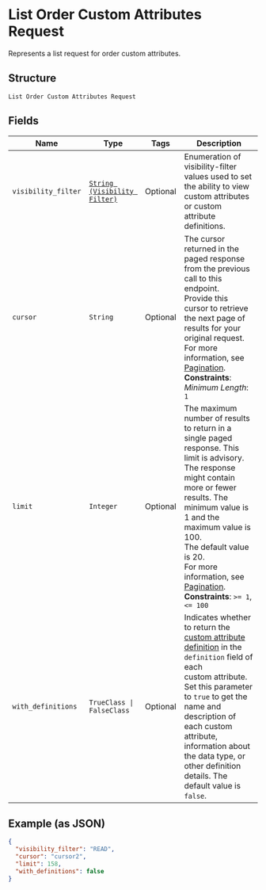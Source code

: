 
# List Order Custom Attributes Request

Represents a list request for order custom attributes.

## Structure

`List Order Custom Attributes Request`

## Fields

| Name | Type | Tags | Description |
|  --- | --- | --- | --- |
| `visibility_filter` | [`String (Visibility Filter)`](../../doc/models/visibility-filter.md) | Optional | Enumeration of visibility-filter values used to set the ability to view custom attributes or custom attribute definitions. |
| `cursor` | `String` | Optional | The cursor returned in the paged response from the previous call to this endpoint.<br>Provide this cursor to retrieve the next page of results for your original request.<br>For more information, see [Pagination](https://developer.squareup.com/docs/working-with-apis/pagination).<br>**Constraints**: *Minimum Length*: `1` |
| `limit` | `Integer` | Optional | The maximum number of results to return in a single paged response. This limit is advisory.<br>The response might contain more or fewer results. The minimum value is 1 and the maximum value is 100.<br>The default value is 20.<br>For more information, see [Pagination](https://developer.squareup.com/docs/working-with-apis/pagination).<br>**Constraints**: `>= 1`, `<= 100` |
| `with_definitions` | `TrueClass \| FalseClass` | Optional | Indicates whether to return the [custom attribute definition](entity:CustomAttributeDefinition) in the `definition` field of each<br>custom attribute. Set this parameter to `true` to get the name and description of each custom attribute,<br>information about the data type, or other definition details. The default value is `false`. |

## Example (as JSON)

```json
{
  "visibility_filter": "READ",
  "cursor": "cursor2",
  "limit": 158,
  "with_definitions": false
}
```

